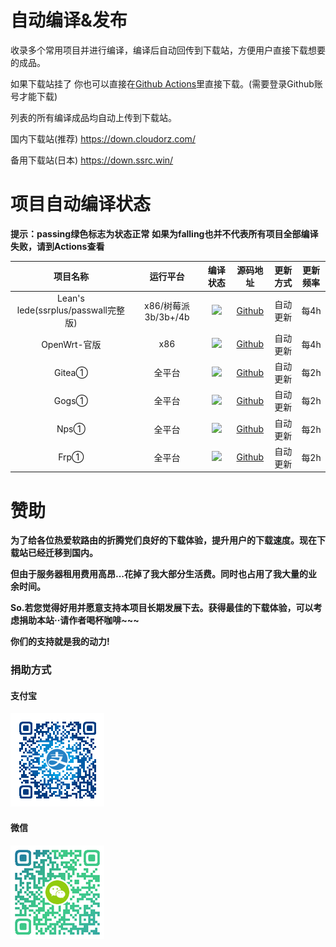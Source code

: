 # 自动编译&发布

收录多个常用项目并进行编译，编译后自动回传到下载站，方便用户直接下载想要的成品。

如果下载站挂了 你也可以直接在[Github Actions](https://github.com/1orz/My-action/actions)里直接下载。(需要登录Github账号才能下载)

列表的所有编译成品均自动上传到下载站。

国内下载站(推荐) https://down.cloudorz.com/

备用下载站(日本) https://down.ssrc.win/

# 项目自动编译状态
**提示：passing绿色标志为状态正常**
**如果为falling也并不代表所有项目全部编译失败，请到Actions查看**

| 项目名称 | 运行平台 | 编译状态 | 源码地址 | 更新方式 | 更新频率 |
| :------: | :------: | :------: | :------: | :------: | :------: |
| Lean's lede(ssrplus/passwall完整版) | x86/树莓派3b/3b+/4b | ![](https://img.shields.io/github/workflow/status/1orz/My-action/Build-Lean-lede?label=) |[Github](https://github.com/coolsnowwolf/lede) | 自动更新 | 每4h |
| OpenWrt-官版 | x86 | ![](https://img.shields.io/github/workflow/status/1orz/My-action/Build-Golang-Project?label=) |[Github](https://github.com/openwrt/openwrt) | 自动更新 | 每4h |
| Gitea① | 全平台 | ![](https://img.shields.io/github/workflow/status/1orz/My-action/Build-Golang-Project?label=) |[Github](https://github.com/go-gitea/gitea) | 自动更新 | 每2h |
| Gogs① | 全平台 | ![](https://img.shields.io/github/workflow/status/1orz/My-action/Build-Golang-Project?label=) |[Github](https://github.com/gogs/gogs) | 自动更新 | 每2h |
| Nps① | 全平台 | ![](https://img.shields.io/github/workflow/status/1orz/My-action/Build-Golang-Project?label=) |[Github](https://github.com/ehang-io/nps) | 自动更新 | 每2h |
| Frp① | 全平台 | ![](https://img.shields.io/github/workflow/status/1orz/My-action/Build-Golang-Project?label=) |[Github](https://github.com/fatedier/frp) | 自动更新 | 每2h |

# 赞助

**为了给各位热爱软路由的折腾党们良好的下载体验，提升用户的下载速度。现在下载站已经迁移到国内。**

**但由于服务器租用费用高昂...花掉了我大部分生活费。同时也占用了我大量的业余时间。**

**So.若您觉得好用并愿意支持本项目长期发展下去。获得最佳的下载体验，可以考虑捐助本站··请作者喝杯咖啡~~~**

**你们的支持就是我的动力!**

### 捐助方式

#### 支付宝

![支付宝捐助](img/alipay.png)

#### 微信

![微信捐助](img/wepay.png)

